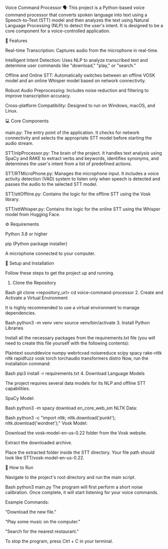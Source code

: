 Voice Command Processor 🗣️
This project is a Python-based voice command processor that converts spoken language into text using a Speech-to-Text (STT) model and then analyzes the text using Natural Language Processing (NLP) to detect the user's intent. It is designed to be a core component for a voice-controlled application.

🌟 Features

Real-time Transcription: Captures audio from the microphone in real-time.

Intelligent Intent Detection: Uses NLP to analyze transcribed text and determine user commands like "download," "play," or "search."

Offline and Online STT: Automatically switches between an offline VOSK model and an online Whisper model based on network connectivity.

Robust Audio Preprocessing: Includes noise reduction and filtering to improve transcription accuracy.

Cross-platform Compatibility: Designed to run on Windows, macOS, and Linux.

💻 Core Components

main.py: The entry point of the application. It checks for network connectivity and selects the appropriate STT model before starting the audio stream.

STT/nlpProcessor.py: The brain of the project. It handles text analysis using SpaCy and RAKE to extract verbs and keywords, identifies synonyms, and determines the user's intent from a list of predefined actions.

STT/RTMicroPhone.py: Manages the microphone input. It includes a voice activity detection (VAD) system to listen only when speech is detected and passes the audio to the selected STT model.

STT/sttOffline.py: Contains the logic for the offline STT using the Vosk library.

STT/sttWhisper.py: Contains the logic for the online STT using the Whisper model from Hugging Face.

⚙️ Requirements

Python 3.8 or higher

pip (Python package installer)

A microphone connected to your computer.

🚀 Setup and Installation

Follow these steps to get the project up and running.

1. Clone the Repository

Bash
git clone <repository_url>
cd voice-command-processor
2. Create and Activate a Virtual Environment

It is highly recommended to use a virtual environment to manage dependencies.

Bash
python3 -m venv venv
source venv/bin/activate
3. Install Python Libraries

Install all the necessary packages from the requirements.txt file (you will need to create this file yourself with the following contents):

Plaintext
sounddevice
numpy
webrtcvad
noisereduce
scipy
spacy
rake-nltk
nltk
rapidfuzz
vosk
torch
torchaudio
transformers
distro
Now, run the installation command:

Bash
pip3 install -r requirements.txt
4. Download Language Models

The project requires several data models for its NLP and offline STT capabilities.

SpaCy Model:

Bash
python3 -m spacy download en_core_web_sm
NLTK Data:

Bash
python3 -c "import nltk; nltk.download('punkt'); nltk.download('wordnet');"
Vosk Model:

Download the vosk-model-en-us-0.22 folder from the Vosk website.

Extract the downloaded archive.

Place the extracted folder inside the STT directory. Your file path should look like STT/vosk-model-en-us-0.22.

🏃 How to Run

Navigate to the project's root directory and run the main script.

Bash
python3 main.py
The program will first perform a short noise calibration. Once complete, it will start listening for your voice commands.

Example Commands:

"Download the new file."

"Play some music on the computer."

"Search for the nearest restaurant."

To stop the program, press Ctrl + C in your terminal.
